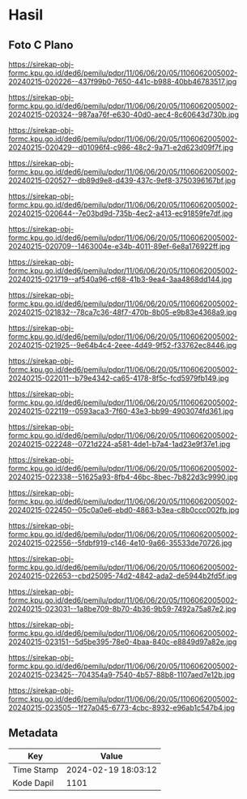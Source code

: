 # Hasil

## Foto C Plano

https://sirekap-obj-formc.kpu.go.id/ded6/pemilu/pdpr/11/06/06/20/05/1106062005002-20240215-020226--437f99b0-7650-441c-b988-40bb46783517.jpg

https://sirekap-obj-formc.kpu.go.id/ded6/pemilu/pdpr/11/06/06/20/05/1106062005002-20240215-020324--987aa76f-e630-40d0-aec4-8c60643d730b.jpg

https://sirekap-obj-formc.kpu.go.id/ded6/pemilu/pdpr/11/06/06/20/05/1106062005002-20240215-020429--d01096f4-c986-48c2-9a71-e2d623d09f7f.jpg

https://sirekap-obj-formc.kpu.go.id/ded6/pemilu/pdpr/11/06/06/20/05/1106062005002-20240215-020527--db89d9e8-d439-437c-9ef8-3750396167bf.jpg

https://sirekap-obj-formc.kpu.go.id/ded6/pemilu/pdpr/11/06/06/20/05/1106062005002-20240215-020644--7e03bd9d-735b-4ec2-a413-ec91859fe7df.jpg

https://sirekap-obj-formc.kpu.go.id/ded6/pemilu/pdpr/11/06/06/20/05/1106062005002-20240215-020709--1463004e-e34b-4011-89ef-6e8a176922ff.jpg

https://sirekap-obj-formc.kpu.go.id/ded6/pemilu/pdpr/11/06/06/20/05/1106062005002-20240215-021719--af540a96-cf68-41b3-9ea4-3aa4868dd144.jpg

https://sirekap-obj-formc.kpu.go.id/ded6/pemilu/pdpr/11/06/06/20/05/1106062005002-20240215-021832--78ca7c36-48f7-470b-8b05-e9b83e4368a9.jpg

https://sirekap-obj-formc.kpu.go.id/ded6/pemilu/pdpr/11/06/06/20/05/1106062005002-20240215-021925--9e64b4c4-2eee-4d49-9f52-f33762ec8446.jpg

https://sirekap-obj-formc.kpu.go.id/ded6/pemilu/pdpr/11/06/06/20/05/1106062005002-20240215-022011--b79e4342-ca65-4178-8f5c-fcd5979fb149.jpg

https://sirekap-obj-formc.kpu.go.id/ded6/pemilu/pdpr/11/06/06/20/05/1106062005002-20240215-022119--0593aca3-7f60-43e3-bb99-4903074fd361.jpg

https://sirekap-obj-formc.kpu.go.id/ded6/pemilu/pdpr/11/06/06/20/05/1106062005002-20240215-022248--0721d224-a581-4de1-b7a4-1ad23e9f37e1.jpg

https://sirekap-obj-formc.kpu.go.id/ded6/pemilu/pdpr/11/06/06/20/05/1106062005002-20240215-022338--51625a93-8fb4-46bc-8bec-7b822d3c9990.jpg

https://sirekap-obj-formc.kpu.go.id/ded6/pemilu/pdpr/11/06/06/20/05/1106062005002-20240215-022450--05c0a0e6-ebd0-4863-b3ea-c8b0ccc002fb.jpg

https://sirekap-obj-formc.kpu.go.id/ded6/pemilu/pdpr/11/06/06/20/05/1106062005002-20240215-022556--5fdbf919-c146-4e10-9a66-35533de70726.jpg

https://sirekap-obj-formc.kpu.go.id/ded6/pemilu/pdpr/11/06/06/20/05/1106062005002-20240215-022653--cbd25095-74d2-4842-ada2-de5944b2fd5f.jpg

https://sirekap-obj-formc.kpu.go.id/ded6/pemilu/pdpr/11/06/06/20/05/1106062005002-20240215-023031--1a8be709-8b70-4b36-9b59-7492a75a87e2.jpg

https://sirekap-obj-formc.kpu.go.id/ded6/pemilu/pdpr/11/06/06/20/05/1106062005002-20240215-023151--5d5be395-78e0-4baa-840c-e8849d97a82e.jpg

https://sirekap-obj-formc.kpu.go.id/ded6/pemilu/pdpr/11/06/06/20/05/1106062005002-20240215-023425--704354a9-7540-4b57-88b8-1107aed7e12b.jpg

https://sirekap-obj-formc.kpu.go.id/ded6/pemilu/pdpr/11/06/06/20/05/1106062005002-20240215-023505--1f27a045-6773-4cbc-8932-e96ab1c547b4.jpg


## Metadata

| Key        | Value               |
| ---------- | ------------------- |
| Time Stamp | 2024-02-19 18:03:12 |
| Kode Dapil | 1101                |



